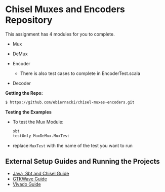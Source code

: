 # Chisel Muxes and Encoders Repository

This assignment has 4 modules for you to complete.

- Mux

- DeMux
    
- Encoder
    - There is also test cases to complete in EncoderTest.scala
    
- Decoder
   

**Getting the Repo:**
```bash
$ https://github.com/ebiernacki/chisel-muxes-encoders.git 
```

**Testing the Examples**
- To test the Mux Module:
    ```bash
    sbt
    testOnly MuxDeMux.MuxTest
    ```
- replace ```MuxTest``` with the name of the test you want to run



## External Setup Guides and Running the Projects

- [Java, Sbt and Chisel Guide](https://docs.google.com/document/d/13pX-4cFuGuj_i7VRhmksyf7YL6-qXiF8-O9J9m_yVfI/edit?usp=sharing)
- [GTKWave Guide](https://docs.google.com/document/d/1-muYy8XSGP4EbMIbLuwTEscIj1UC-u8HU5glcBpIFUo/edit?usp=sharing)
- [Vivado Guide](https://docs.google.com/document/d/1O-y1rnS1V_Bjyc2GwYd9C6Gq1IsqVcxacy2lTD6tHME/edit?usp=sharing)





